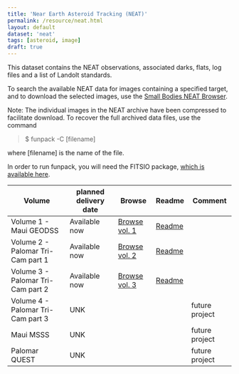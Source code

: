 ```yaml
---
title: 'Near Earth Asteroid Tracking (NEAT)'
permalink: /resource/neat.html
layout: default
dataset: 'neat'
tags: [asteroid, image]
draft: true
---
```


This dataset contains the NEAT observations, associated darks, flats, log files and a list of Landolt standards.

To search the available NEAT data for images containing a specified target, and to download the selected images, use the [Small Bodies NEAT Browser](http://sbntools.psi.edu/neosearch/).

Note: The individual images in the NEAT archive have been compressed to facilitate download. To recover the full archived data files, use the command

> $ funpack -C [filename] 

where [filename] is the name of the file.

In order to run funpack, you will need the FITSIO package, [which is available here](https://heasarc.gsfc.nasa.gov/docs/software/fitsio/fitsio.html).

|Volume|planned delivery date|Browse|Readme|Comment|
|--- |--- |--- |--- |--- |
|Volume 1 - Maui GEODSS|Available now|[Browse vol. 1](http://sbnarchive.psi.edu/pds3/neat/geodss/)|[Readme](http://sbnarchive.psi.edu/pds3/neat/geodss/aareadme.txt)||
|Volume 2 - Palomar Tri-Cam part 1|Available now|[Browse vol. 2](http://sbnarchive.psi.edu/pds3/neat/tricam/)|[Readme](http://sbnarchive.psi.edu/pds3/neat/tricam/aareadme.txt)||
|Volume 3 - Palomar Tri-Cam part 2|Available now|[Browse vol. 3](http://sbnarchive.psi.edu/pds3/neat/tricam2/)|[Readme](http://sbnarchive.psi.edu/pds3/neat/tricam2/aareadme.txt)||
|Volume 4 - Palomar Tri-Cam part 3|UNK|||future project|
|Maui MSSS|UNK|||future project|
|Palomar QUEST|UNK|||future project|